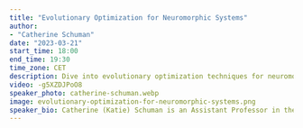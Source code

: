 ```yaml
---
title: "Evolutionary Optimization for Neuromorphic Systems"
author: 
- "Catherine Schuman"
date: "2023-03-21"
start_time: 18:00
end_time: 19:30
time_zone: CET
description: Dive into evolutionary optimization techniques for neuromorphic systems with Catherine Schuman, an expert in the field. Watch the recorded workshop for valuable insights.
video: -g5XZDJPoO8
speaker_photo: catherine-schuman.webp
image: evolutionary-optimization-for-neuromorphic-systems.png
speaker_bio: Catherine (Katie) Schuman is an Assistant Professor in the Department of Electrical Engineering and Computer Science at the University of Tennessee (UT). She received her Ph.D. in Computer Science from UT in 2015, where she completed her dissertation on the use of evolutionary algorithms to train spiking neural networks for neuromorphic systems. Katie previously served as a research scientist at Oak Ridge National Laboratory, where her research focused on algorithms and applications of neuromorphic systems.  Katie co-leads the TENNLab Neuromorphic Computing Research Group at UT.  She has over 100 publications as well as seven patents in the field of neuromorphic computing. She received the Department of Energy Early Career Award in 2019.
---
```

